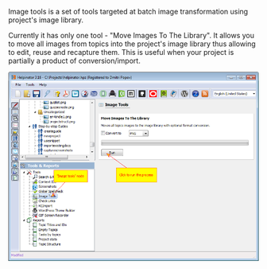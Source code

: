 Image tools is a set of tools targeted at batch image transformation using project's image library.




Currently it has only one tool - "Move Images To The Library". It allows you to move all images from topics into the project's image library thus allowing to edit, reuse and recapture them. This is useful when your project is partially a product of conversion/import.




![](images/imagetools.png "")
